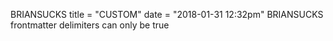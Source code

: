 BRIANSUCKS
title = "CUSTOM"
date = "2018-01-31 12:32pm"
BRIANSUCKS
frontmatter delimiters can only be true
